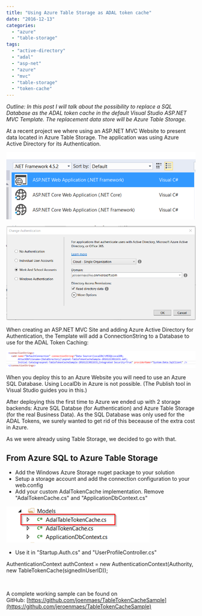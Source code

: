 ```yaml
---
title: "Using Azure Table Storage as ADAL token cache"
date: "2016-12-13"
categories: 
  - "azure"
  - "table-storage"
tags: 
  - "active-directory"
  - "adal"
  - "asp-net"
  - "azure"
  - "mvc"
  - "table-storage"
  - "token-cache"
---
```


_Outline: In this post I will talk about the possibility to replace a SQL Database as the ADAL token cache in the default Visual Studio ASP.NET MVC Template. The replacement data store will be Azure Table Storage._

At a recent project we where using an ASP.NET MVC Website to present data located in Azure Table Storage. The application was using Azure Active Directory for its Authentication.

![](2016-12-13-13_15_47-New-ASP.NET-Web-Application-TableTokenCacheSample.png)

![](2016-12-13-13_15_48-New-ASP.NET-Web-Application-TableTokenCacheSample.png)

When creating an ASP.NET MVC Site and adding Azure Active Directory for Authentication, the Template will add a ConnectionString to a Database to use for the ADAL Token Caching:

![](2016-12-13-13_28_42-TableTokenCacheSample-Microsoft-Visual-Studio.png)

When you deploy this to an Azure Website you will need to use an Azure SQL Database. Using LocalDb in Azure is not possible. (The Publish tool in Visual Studio guides you in this.)

After deploying this the first time to Azure we ended up with 2 storage backends: Azure SQL Databse (for Authentication) and Azure Table Storage (for the real Business Data). As the SQL Database was only used for the ADAL Tokens, we surely wanted to get rid of this beceause of the extra cost in Azure.

As we were already using Table Storage, we decided to go with that.

## From Azure SQL to Azure Table Storage

- Add the Windows Azure Storage nuget package to your solution
- Setup a storage account and add the connection configuration to your web.config
- Add your custom AdalTokenCache implementation. Remove "AdalTokenCache.cs" and "ApplicationDbContext.cs"

![](2016-12-13-14_00_24-TableTokenCacheSample-Microsoft-Visual-Studio.png)

- Use it in "Startup.Auth.cs" and "UserProfileController.cs"

AuthenticationContext authContext = new AuthenticationContext(Authority, new TableTokenCache(signedInUserID));

 

A complete working sample can be found on GitHub: [https://github.com/joenmaes/TableTokenCacheSample](https://github.com/jeroenmaes/TableTokenCacheSample)
